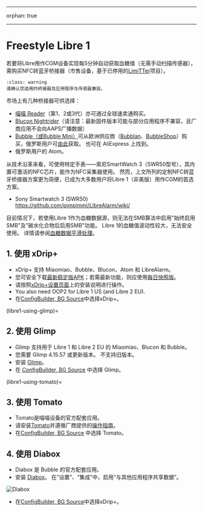 - - -
orphan: true
- - -

# Freestyle Libre 1

若要将Libre用作CGM设备实现每5分钟自动获取血糖值（无需手动扫描传感器），需购买NFC转蓝牙桥接器（市售设备，基于已停用的[LimiTTer](https://github.com/JoernL/LimiTTer)项目）。

```{admonition} Libre 2, Libre 1 US and Libre Pro
:class: warning
请确认您选用的桥接器及应用程序与传感器兼容。  
```

市场上有几种桥接器可供选择：

-   [喵喵 Reader](https://www.miaomiao.cool/)（第1、2或3代）亦可通过全球速卖通购买。
-   [Blucon Nightrider](https://www.ambrosiasys.com/our-products/blucon/)（请注意：最新固件版本可能与部分应用程序不兼容，且厂商应用不会向AAPS广播数据）
-   [Bubble（或Bubble Mini）](https://www.bubblesmartreader.com/)可从欧洲供应商（[Bubblan](https://www.bubblan.org/)、[BubbleShop](https://bubbleshop.eu/)）购买，俄罗斯用户可[由此](https://vk.com/saharmonitor/)获取。 也可在 AliExpress 上找到。
-   俄罗斯用户的 Atom。

从技术沿革来看，可使用特定手表——索尼SmartWatch 3（SWR50型号），其内置可激活的NFC芯片，能作为NFC采集器使用。 然而，上文所列的定制NFC转蓝牙桥接器方案更为简便，已成为大多数用户将Libre 1（非美版）用作CGM的首选方案。

-   Sony Smartwatch 3 (SWR50) <https://github.com/pimpimmi/LibreAlarm/wiki/>

目前情况下，若使用Libre 1作为血糖数据源，则无法在SMB算法中启用"始终启用SMB"及"碳水化合物后启用SMB"功能。 Libre 1的血糖值波动性较大，无法安全使用。 详情请参阅[血糖数据平滑处理](../CompatibleCgms/SmoothingBloodGlucoseData.md)。

## 1. 使用 xDrip+

-   xDrip+ 支持 Miaomiao、Bubble、Blucon、Atom 和 LibreAlarm。
-   您可安全下载[最新稳定版APK](https://xdrip-plus-updates.appspot.com/stable/xdrip-plus-latest.apk)；若需最新功能，则应使用[每日快照版](https://github.com/NightscoutFoundation/xDrip/releases)。
-   请按照[xDrip+设置页面](../CompatibleCgms/xDrip.md)上的安装说明进行操作。
-    You also need OOP2 for Libre 1 US (and Libre 2 EU).
-   在[ConfigBuilder, BG Source](#Config-Builder-bg-source)中选择xDrip+。

(libre1-using-glimp)=
## 2. 使用 Glimp

-   Glimp 支持用于 Libre 1 和 Libre 2 EU 的 Miaomiao、Blucon 和 Bubble。
-   您需要 Glimp 4.15.57 或更新版本。 不支持旧版本。
-   安装 [Glimp](https://play.google.com/store/apps/details?id=it.ct.glicemia)。
-   在 [ConfigBuilder, BG Source](#Config-Builder-bg-source) 中选择 Glimp。

(libre1-using-tomato)=
## 3. 使用 Tomato

- Tomato是喵喵设备的官方配套应用。
- 请安装[Tomato](http://tomato.cool/#download_page)并遵循厂商提供的[操作指南](http://tomato.cool/how-to-broadcast-data-to-android-aps/tips/)。
- 在[ConfigBuilder, BG Source](#Config-Builder-bg-source) 中选择 Tomato。

## 4. 使用 Diabox

- Diabox 是 Bubble 的官方配套应用。
- 安装 [Diabox](https://t.me/s/DiaboxApp)。 在“设置”、“集成”中，启用“与其他应用程序共享数据”。

![Diabox](../images/Diabox.png)

- 在[ConfigBuilder, BG Source](#Config-Builder-bg-source)中选择xDrip+。
